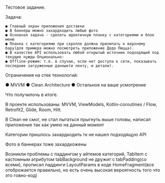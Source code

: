 Тестовое задание.

Задача:

	● Главный экран приложения доставки 
    ● В баннеры можно захардкодить любые фото 
    ● Основная задача - сделать идентичную планку с категориями и блок меню
    ● Планка с категориями при скролле должна прилипать к верхнему бару(для примера можно посмотреть приложение Додо Пицца). 
    ● В качестве API использовать любой открытый источник подходящий под текущие нужды Опционально: 
    ● Offline-режим: т.е. в случае, если нет доступа к сети, показывать последние загруженные данные(и ленту, и детали).

Ограничения на стек технологий:

● MVVM 
● Clean Architecture 
● Остальное на ваше усмотрение

Что получилочь в итоге.

В проекте использованы: MVVM, ViewModels, Kotlin-coroutines / Flow, Retrofit2, Glide, Room, Hilt.

В Clean не смог, не стал пытаться прыгнуть выше головы, написал приложение так как умею на данный момент

Категории пришлось захардкодить тк не нашел подходящую API

Фото в баннерах тоже захардкожены

Возникли проблемы с паддингом у айтемов категорий, TabItem с кастомным атрибутом tabBackground не дружит с tabPadding(со всеми), прописал паддинги LayoutParams в коде HomeFragment(все отоброжается правильно, но есть очень высокая вероятность того что это говно-код)


